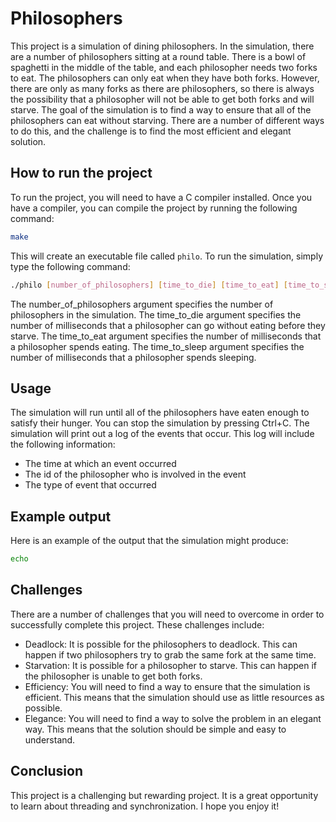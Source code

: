# Philosophers
This project is a simulation of dining philosophers. In the simulation, there are a number of philosophers sitting at a round table. There is a bowl of spaghetti in the middle of the table, and each philosopher needs two forks to eat. The philosophers can only eat when they have both forks. However, there are only as many forks as there are philosophers, so there is always the possibility that a philosopher will not be able to get both forks and will starve.
The goal of the simulation is to find a way to ensure that all of the philosophers can eat without starving. There are a number of different ways to do this, and the challenge is to find the most efficient and elegant solution.
## How to run the project
To run the project, you will need to have a C compiler installed. Once you have a compiler, you can compile the project by running the following command:
```bash
make
```
This will create an executable file called `philo`. To run the simulation, simply type the following command:
```bash
./philo [number_of_philosophers] [time_to_die] [time_to_eat] [time_to_sleep] (optional)[number_of_times_each_philosopher_must_eat]
```
The number_of_philosophers argument specifies the number of philosophers in the simulation. The time_to_die argument specifies the number of milliseconds that a philosopher can go without eating before they starve. The time_to_eat argument specifies the number of milliseconds that a philosopher spends eating. The time_to_sleep argument specifies the number of milliseconds that a philosopher spends sleeping.
## Usage
The simulation will run until all of the philosophers have eaten enough to satisfy their hunger. You can stop the simulation by pressing Ctrl+C.
The simulation will print out a log of the events that occur. This log will include the following information:
* The time at which an event occurred
* The id of the philosopher who is involved in the event
* The type of event that occurred
## Example output
Here is an example of the output that the simulation might produce:
```bash
echo
```
## Challenges
There are a number of challenges that you will need to overcome in order to successfully complete this project. These challenges include:
* Deadlock: It is possible for the philosophers to deadlock. This can happen if two philosophers try to grab the same fork at the same time.
* Starvation: It is possible for a philosopher to starve. This can happen if the philosopher is unable to get both forks.
* Efficiency: You will need to find a way to ensure that the simulation is efficient. This means that the simulation should use as little resources as possible.
* Elegance: You will need to find a way to solve the problem in an elegant way. This means that the solution should be simple and easy to understand.
## Conclusion
This project is a challenging but rewarding project. It is a great opportunity to learn about threading and synchronization. I hope you enjoy it!
